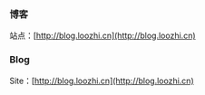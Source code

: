 ### 博客
站点：[http://blog.loozhi.cn](http://blog.loozhi.cn)

### Blog
Site：[http://blog.loozhi.cn](http://blog.loozhi.cn)
